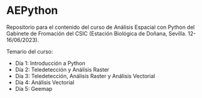 # AEPython
Repositorio para el contenido del curso de Análisis Espacial con Python del Gabinete de Fromación del CSIC (Estación Biológica de Doñana, Sevilla. 12-16/06/2023).

Temario del curso:

- Día 1: Introducción a Python
- Día 2: Teledetección y Análisis Raster
- Día 3: Teledetección, Análisis Raster y Análisis Vectorial
- Día 4: Análisis Vectorial 
- Día 5: Geemap
